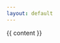 ```yaml
---
layout: default
---
```


<script type="text/x-mathjax-config">
        MathJax.Hub.Config({
        TeX: { equationNumbers: { autoNumber: "AMS" } }
        });
</script>
<script type="text/javascript" async src="https://cdn.mathjax.org/mathjax/latest/MathJax.js?config=TeX-AMS-MML_HTMLorMML"></script>

{{ content }}